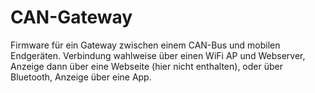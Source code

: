 # CAN-Gateway
 
Firmware für ein Gateway zwischen einem CAN-Bus und mobilen Endgeräten.
Verbindung wahlweise über einen WiFi AP und Webserver, Anzeige dann über eine Webseite (hier nicht enthalten), oder über Bluetooth, Anzeige über eine App.

